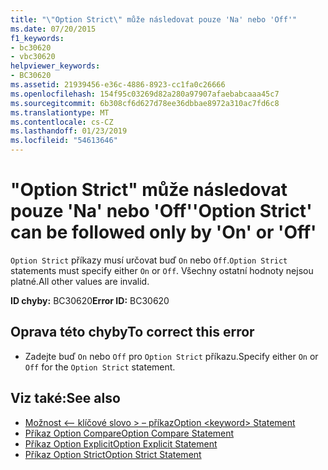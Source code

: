```yaml
---
title: "\"Option Strict\" může následovat pouze 'Na' nebo 'Off'"
ms.date: 07/20/2015
f1_keywords:
- bc30620
- vbc30620
helpviewer_keywords:
- BC30620
ms.assetid: 21939456-e36c-4886-8923-cc1fa0c26666
ms.openlocfilehash: 154f95c03269d82a280a97907afaebabcaaa45c7
ms.sourcegitcommit: 6b308cf6d627d78ee36dbbae8972a310ac7fd6c8
ms.translationtype: MT
ms.contentlocale: cs-CZ
ms.lasthandoff: 01/23/2019
ms.locfileid: "54613646"
---
```

# <a name="option-strict-can-be-followed-only-by-on-or-off"></a><span data-ttu-id="1d34d-102">"Option Strict" může následovat pouze 'Na' nebo 'Off'</span><span class="sxs-lookup"><span data-stu-id="1d34d-102">'Option Strict' can be followed only by 'On' or 'Off'</span></span>
<span data-ttu-id="1d34d-103">`Option Strict` příkazy musí určovat buď `On` nebo `Off`.</span><span class="sxs-lookup"><span data-stu-id="1d34d-103">`Option Strict` statements must specify either `On` or `Off`.</span></span> <span data-ttu-id="1d34d-104">Všechny ostatní hodnoty nejsou platné.</span><span class="sxs-lookup"><span data-stu-id="1d34d-104">All other values are invalid.</span></span>  
  
 <span data-ttu-id="1d34d-105">**ID chyby:** BC30620</span><span class="sxs-lookup"><span data-stu-id="1d34d-105">**Error ID:** BC30620</span></span>  
  
## <a name="to-correct-this-error"></a><span data-ttu-id="1d34d-106">Oprava této chyby</span><span class="sxs-lookup"><span data-stu-id="1d34d-106">To correct this error</span></span>  
  
-   <span data-ttu-id="1d34d-107">Zadejte buď `On` nebo `Off` pro `Option Strict` příkazu.</span><span class="sxs-lookup"><span data-stu-id="1d34d-107">Specify either `On` or `Off` for the `Option Strict` statement.</span></span>  
  
## <a name="see-also"></a><span data-ttu-id="1d34d-108">Viz také:</span><span class="sxs-lookup"><span data-stu-id="1d34d-108">See also</span></span>
- [<span data-ttu-id="1d34d-109">Možnost \<– klíčové slovo > – příkaz</span><span class="sxs-lookup"><span data-stu-id="1d34d-109">Option \<keyword> Statement</span></span>](../../visual-basic/language-reference/statements/option-keyword-statement.md)
- [<span data-ttu-id="1d34d-110">Příkaz Option Compare</span><span class="sxs-lookup"><span data-stu-id="1d34d-110">Option Compare Statement</span></span>](../../visual-basic/language-reference/statements/option-compare-statement.md)
- [<span data-ttu-id="1d34d-111">Příkaz Option Explicit</span><span class="sxs-lookup"><span data-stu-id="1d34d-111">Option Explicit Statement</span></span>](../../visual-basic/language-reference/statements/option-explicit-statement.md)
- [<span data-ttu-id="1d34d-112">Příkaz Option Strict</span><span class="sxs-lookup"><span data-stu-id="1d34d-112">Option Strict Statement</span></span>](../../visual-basic/language-reference/statements/option-strict-statement.md)
